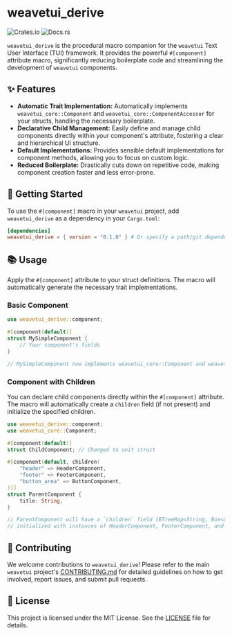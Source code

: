 # weavetui_derive

![Crates.io](https://img.shields.io/crates/v/weavetui_derive) ![Docs.rs](https://docs.rs/weavetui_derive/badge.svg)

`weavetui_derive` is the procedural macro companion for the `weavetui` Text User Interface (TUI) framework. It provides the powerful `#[component]` attribute macro, significantly reducing boilerplate code and streamlining the development of `weavetui` components.

## ✨ Features

*   **Automatic Trait Implementation:** Automatically implements `weavetui_core::Component` and `weavetui_core::ComponentAccessor` for your structs, handling the necessary boilerplate.
*   **Declarative Child Management:** Easily define and manage child components directly within your component's attribute, fostering a clear and hierarchical UI structure.
*   **Default Implementations:** Provides sensible default implementations for component methods, allowing you to focus on custom logic.
*   **Reduced Boilerplate:** Drastically cuts down on repetitive code, making component creation faster and less error-prone.

## 🚀 Getting Started

To use the `#[component]` macro in your `weavetui` project, add `weavetui_derive` as a dependency in your `Cargo.toml`:

```toml
[dependencies]
weavetui_derive = { version = "0.1.0" } # Or specify a path/git dependency for development
```

## 📚 Usage

Apply the `#[component]` attribute to your struct definitions. The macro will automatically generate the necessary trait implementations.

### Basic Component

```rust
use weavetui_derive::component;

#[component(default)]
struct MySimpleComponent {
    // Your component's fields
}

// MySimpleComponent now implements weavetui_core::Component and weavetui_core::ComponentAccessor
```

### Component with Children

You can declare child components directly within the `#[component]` attribute. The macro will automatically create a `children` field (if not present) and initialize the specified children.

```rust
use weavetui_derive::component;
use weavetui_core::Component;

#[component(default)]
struct ChildComponent; // Changed to unit struct

#[component(default, children(
    "header" => HeaderComponent,
    "footer" => FooterComponent,
    "button_area" => ButtonComponent,
))]
struct ParentComponent {
    title: String,
}

// ParentComponent will have a `children` field (BTreeMap<String, Box<dyn weavetui_core::Component>>)
// initialized with instances of HeaderComponent, FooterComponent, and ButtonComponent.
```

## 🤝 Contributing

We welcome contributions to `weavetui_derive`! Please refer to the main `weavetui` project's [CONTRIBUTING.md](../../CONTRIBUTING.md) for detailed guidelines on how to get involved, report issues, and submit pull requests.

## 📄 License

This project is licensed under the MIT License. See the [LICENSE](../../LICENSE) file for details.
